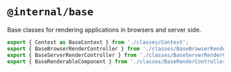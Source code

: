# `@internal/base`

Base classes for rendering applications in browsers and server side.

[comment]: <> (TODO: expand on the top-level docs)

```js
export { Context as BaseContext } from './classes/Context';
export { BaseBrowserRenderController } from './classes/BaseBrowserRenderController';
export { BaseServerRenderController } from './classes/BaseServerRenderController';
export { BaseRenderableComponent } from './classes/BaseRenderController';
```
